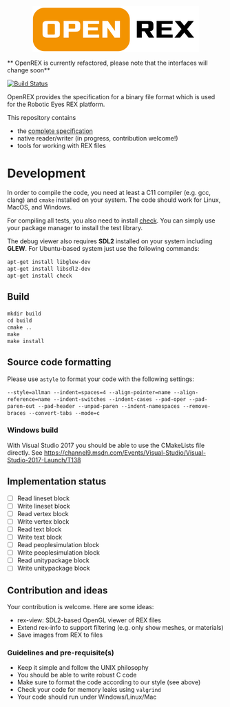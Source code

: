 <p align="center">
<img src="doc/openrex.png" />
</p>

** OpenREX is currently refactored, please note that the interfaces will change soon**

[![Build Status](https://travis-ci.org/roboticeyes/openrex.svg?branch=master)](https://travis-ci.org/roboticeyes/openrex)

OpenREX provides the specification for a binary file format which is used for the Robotic Eyes REX platform.

This repository contains

* the [complete specification](doc/rex-spec-v1.md)
* native reader/writer (in progress, contribution welcome!)
* tools for working with REX files

# Development

In order to compile the code, you need at least a C11 compiler (e.g. gcc, clang) and
`cmake` installed on your system. The code should work for Linux, MacOS, and Windows.

For compiling all tests, you also need to install [check](https://github.com/libcheck/check). You can simply use your
package manager to install the test library.

The debug viewer also requires **SDL2** installed on your system including **GLEW**. For Ubuntu-based system just use
the following commands:

```
apt-get install libglew-dev
apt-get install libsdl2-dev
apt-get install check
```

## Build

```
mkdir build
cd build
cmake ..
make
make install
```

## Source code formatting

Please use `astyle` to format your code with the following settings:

```
--style=allman --indent=spaces=4 --align-pointer=name --align-reference=name --indent-switches --indent-cases --pad-oper --pad-paren-out --pad-header --unpad-paren --indent-namespaces --remove-braces --convert-tabs --mode=c

```

### Windows build

With Visual Studio 2017 you should be able to use the CMakeLists file directly.
See https://channel9.msdn.com/Events/Visual-Studio/Visual-Studio-2017-Launch/T138

## Implementation status

* [ ] Read lineset block
* [ ] Write lineset block
* [ ] Read vertex block
* [ ] Write vertex block
* [ ] Read text block
* [ ] Write text block
* [ ] Read peoplesimulation block
* [ ] Write peoplesimulation block
* [ ] Read unitypackage block
* [ ] Write unitypackage block

## Contribution and ideas

Your contribution is welcome. Here are some ideas:

* rex-view: SDL2-based OpenGL viewer of REX files
* Extend rex-info to support filtering (e.g. only show meshes, or materials)
* Save images from REX to files

### Guidelines and pre-requisite(s)

* Keep it simple and follow the UNIX philosophy
* You should be able to write robust C code
* Make sure to format the code according to our style (see above)
* Check your code for memory leaks using `valgrind`
* Your code should run under Windows/Linux/Mac



